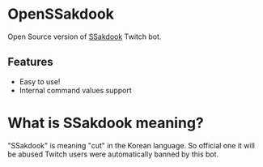 # OpenSSakdook
Open Source version of [SSakdook](https://ssakddok.twip.kr) Twitch bot.

## Features
* Easy to use!
* Internal command values support

# What is SSakdook meaning?
"SSakdook" is meaning "cut" in the Korean language. So official one it will be abused Twitch users were automatically banned by this bot.